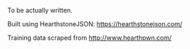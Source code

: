 To be actually written.

Built using HearthstoneJSON: https://hearthstonejson.com/

Training data scraped from http://www.hearthpwn.com/
